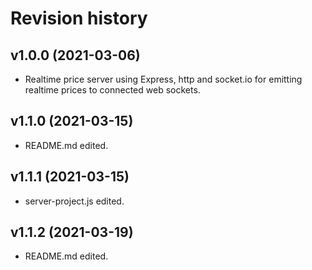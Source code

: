 Revision history
==================

v1.0.0 (2021-03-06)
-------------------
* Realtime price server using Express, http and socket.io for emitting realtime prices to connected web sockets.

v1.1.0 (2021-03-15)
-------------------
* README.md edited.

v1.1.1 (2021-03-15)
-------------------
* server-project.js edited.

v1.1.2 (2021-03-19)
-------------------
* README.md edited.
